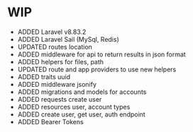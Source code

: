 # WIP
- ADDED Laravel v8.83.2
- ADDED Laravel Sail (MySql, Redis)
- UPDATED routes location
- ADDED middleware for api to return results in json format
- ADDED helpers for files, path
- UPDATED route and app providers to use new helpers
- ADDED traits uuid
- ADDED middleware jsonify
- ADDED migrations and models for accounts
- ADDED requests create user
- ADDED resources user, account types
- ADDED create user, get user, auth endpoint
- ADDED Bearer Tokens

